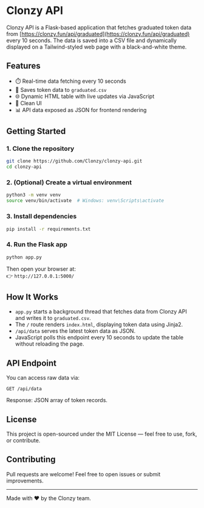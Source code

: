 # Clonzy API

Clonzy API is a Flask-based application that fetches graduated token data from [https://clonzy.fun/api/graduated](https://clonzy.fun/api/graduated) every 10 seconds. The data is saved into a CSV file and dynamically displayed on a Tailwind-styled web page with a black-and-white theme.

## Features

- ⏱️ Real-time data fetching every 10 seconds
- 💾 Saves token data to `graduated.csv`
- 🌐 Dynamic HTML table with live updates via JavaScript
- 🎨 Clean UI
- 📊 API data exposed as JSON for frontend rendering

## Getting Started

### 1. Clone the repository

```bash
git clone https://github.com/Clonzy/clonzy-api.git
cd clonzy-api
```

### 2. (Optional) Create a virtual environment

```bash
python3 -m venv venv
source venv/bin/activate  # Windows: venv\Scripts\activate
```

### 3. Install dependencies

```bash
pip install -r requirements.txt
```

### 4. Run the Flask app

```bash
python app.py
```

Then open your browser at:  
👉 `http://127.0.0.1:5000/`

## How It Works

- `app.py` starts a background thread that fetches data from Clonzy API and writes it to `graduated.csv`.
- The `/` route renders `index.html`, displaying token data using Jinja2.
- `/api/data` serves the latest token data as JSON.
- JavaScript polls this endpoint every 10 seconds to update the table without reloading the page.

## API Endpoint

You can access raw data via:

```
GET /api/data
```

Response: JSON array of token records.

## License

This project is open-sourced under the MIT License — feel free to use, fork, or contribute.

## Contributing

Pull requests are welcome! Feel free to open issues or submit improvements.

---

Made with ❤️ by the Clonzy team.

